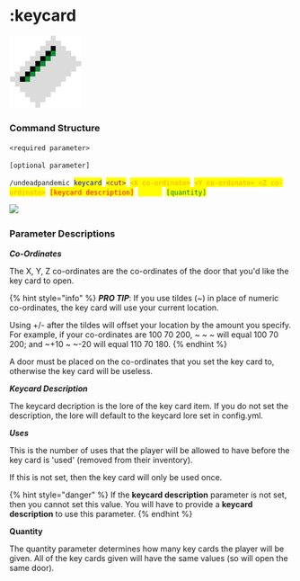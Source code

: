 # :keycard

![Key Card Texture](../../.gitbook/assets/keycard.png)

### Command Structure

`<required parameter>`

`[optional parameter]`

`/undeadpandemic `<mark style="color:blue;">`keycard`</mark>` `<mark style="color:purple;">`<cut>`</mark>` `<mark style="color:orange;">`<X co-ordinate>`</mark>` `<mark style="color:orange;">`<Y co-ordinate> <Z co-ordinate>`</mark>` `<mark style="color:red;">`[keycard description]`</mark>` `<mark style="color:yellow;">`[uses]`</mark>` `<mark style="color:green;">`[quantity]`</mark>

![](../../.gitbook/assets/keycard\_cmd.png)

### Parameter Descriptions

_**Co-Ordinates**_

The X, Y, Z co-ordinates are the co-ordinates of the door that you'd like the key card to open.

{% hint style="info" %}
_**PRO TIP**_: If you use tildes (\~) in place of numeric co-ordinates, the key card will use your current location.

Using +/- after the tildes will offset your location by the amount you specify. For example, if your co-ordinates are 100 70 200, \~ \~ \~ will equal 100 70 200; and \~+10 \~ \~-20 will equal 110 70 180.
{% endhint %}

A door must be placed on the co-ordinates that you set the key card to, otherwise the key card will be useless.

_**Keycard Description**_

The keycard decription is the lore of the key card item. If you do not set the description, the lore will default to the keycard lore set in config.yml.

_**Uses**_

This is the number of uses that the player will be allowed to have before the key card is 'used' (removed from their inventory).

If this is not set, then the key card will only be used once.

{% hint style="danger" %}
If the **keycard description** parameter is not set, then you cannot set this value. You will have to provide a **keycard description** to use this parameter.
{% endhint %}

**Quantity**

The quantity parameter determines how many key cards the player will be given. All of the key cards given will have the same values (so will open the same door).
